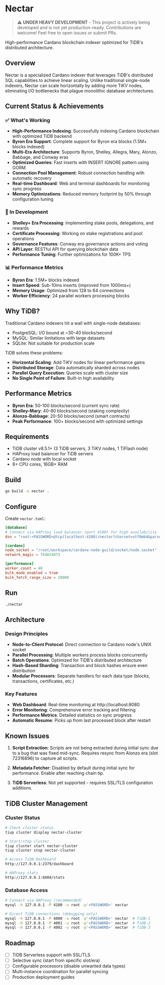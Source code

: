 # Nectar

> ⚠️ **UNDER HEAVY DEVELOPMENT** - This project is actively being developed and is not yet production-ready. Contributions are welcome! Feel free to open issues or submit PRs.

High-performance Cardano blockchain indexer optimized for TiDB's distributed architecture.

## Overview

Nectar is a specialized Cardano indexer that leverages TiDB's distributed SQL capabilities to achieve linear scaling. Unlike traditional single-node indexers, Nectar can scale horizontally by adding more TiKV nodes, eliminating I/O bottlenecks that plague monolithic database architectures.

## Current Status & Achievements

### ✅ What's Working
- **High-Performance Indexing**: Successfully indexing Cardano blockchain with optimized TiDB backend
- **Byron Era Support**: Complete support for Byron era blocks (1.5M+ blocks indexed)
- **Multi-Era Architecture**: Supports Byron, Shelley, Allegra, Mary, Alonzo, Babbage, and Conway eras
- **Optimized Queries**: Fast inserts with INSERT IGNORE pattern using GORM
- **Connection Pool Management**: Robust connection handling with automatic recovery
- **Real-time Dashboard**: Web and terminal dashboards for monitoring sync progress
- **Memory Optimizations**: Reduced memory footprint by 50% through configuration tuning

### 🚧 In Development
- **Shelley+ Era Processing**: Implementing stake pools, delegations, and rewards
- **Certificate Processing**: Working on stake registrations and pool operations
- **Governance Features**: Conway era governance actions and voting
- **API Layer**: RESTful API for querying blockchain data
- **Performance Tuning**: Further optimizations for 100K+ TPS

### 📊 Performance Metrics
- **Byron Era**: 1.5M+ blocks indexed
- **Insert Speed**: Sub-10ms inserts (improved from 1000ms+)
- **Memory Usage**: Optimized from 128 to 64 connections
- **Worker Efficiency**: 24 parallel workers processing blocks

## Why TiDB?

Traditional Cardano indexers hit a wall with single-node databases:
- PostgreSQL: I/O bound at ~30-40 blocks/second
- MySQL: Similar limitations with large datasets
- SQLite: Not suitable for production scale

TiDB solves these problems:
- **Horizontal Scaling**: Add TiKV nodes for linear performance gains
- **Distributed Storage**: Data automatically sharded across nodes
- **Parallel Query Execution**: Queries scale with cluster size
- **No Single Point of Failure**: Built-in high availability

## Performance Metrics

- **Byron Era**: 50-100 blocks/second (current sync rate)
- **Shelley-Mary**: 40-80 blocks/second (staking complexity)
- **Alonzo-Babbage**: 20-50 blocks/second (smart contracts)
- **Peak Performance**: 100+ blocks/second with optimized settings

## Requirements

- TiDB cluster v8.5.1+ (3 TiDB servers, 3 TiKV nodes, 1 TiFlash node)
- HAProxy load balancer for TiDB servers
- Cardano node with local socket
- 8+ CPU cores, 16GB+ RAM

## Build

```bash
go build -o nectar .
```

## Configure

Create `nectar.toml`:
```toml
[database]
# Connect via HAProxy load balancer (port 4100) for high availability
dsn = "root:<PASSWORD>@tcp(localhost:4100)/nectar?charset=utf8mb4&parseTime=True&loc=Local"

[cardano]  
node_socket = "/root/workspace/cardano-node-guild/socket/node.socket"
network_magic = 764824073

[performance]
worker_count = 48
bulk_mode_enabled = true
bulk_fetch_range_size = 20000
```

## Run

```bash
./nectar
```

## Architecture

### Design Principles
- **Node-to-Client Protocol**: Direct connection to Cardano node's UNIX socket
- **Parallel Processing**: Multiple workers process blocks concurrently
- **Batch Operations**: Optimized for TiDB's distributed architecture
- **Hash-Based Sharding**: Transaction and block hashes ensure even distribution
- **Modular Processors**: Separate handlers for each data type (blocks, transactions, certificates, etc.)

### Key Features
- **Web Dashboard**: Real-time monitoring at http://localhost:8080
- **Error Monitoring**: Comprehensive error tracking and filtering
- **Performance Metrics**: Detailed statistics on sync progress
- **Automatic Resume**: Picks up from last processed block after restart

## Known Issues

1. **Script Extraction**: Scripts are not being extracted during initial sync due to a bug that was fixed mid-sync. Requires resync from Alonzo era (slot 72316896) to capture all scripts.

2. **Metadata Fetcher**: Disabled by default during initial sync for performance. Enable after reaching chain tip.

3. **TiDB Serverless**: Not yet supported - requires SSL/TLS configuration additions.

## TiDB Cluster Management

### Cluster Status
```bash
# Check cluster status
tiup cluster display nectar-cluster

# Start/stop cluster
tiup cluster start nectar-cluster
tiup cluster stop nectar-cluster

# Access TiDB Dashboard
http://127.0.0.1:2379/dashboard

# HAProxy stats
http://127.0.0.1:8404/stats
```

### Database Access
```bash
# Connect via HAProxy (recommended)
mysql -h 127.0.0.1 -P 4100 -u root -p'<PASSWORD>' nectar

# Direct TiDB connections (debugging only)
mysql -h 127.0.0.1 -P 4000 -u root -p'<PASSWORD>' nectar  # TiDB-1
mysql -h 127.0.0.1 -P 4001 -u root -p'<PASSWORD>' nectar  # TiDB-2
mysql -h 127.0.0.1 -P 4002 -u root -p'<PASSWORD>' nectar  # TiDB-3
```

## Roadmap

- [ ] TiDB Serverless support with SSL/TLS
- [ ] Selective sync (start from specific slot/era)
- [ ] Configurable processors (disable unwanted data types)
- [ ] Multi-instance coordination for parallel syncing
- [ ] Production deployment guides